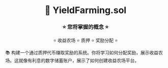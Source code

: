 <div align="center">

# 🚀 YieldFarming.sol

### ⭐ 您将掌握的概念 ⭐

⭐ 收益农场 ⭐ 质押 ⭐ 奖励分配 ⭐

</div>

📚 构建一个通过质押代币赚取奖励的系统。你将学习如何分配奖励，展示收益农场。这就像有利息的数字储蓄账户，展示了如何创建收益农场平台。
